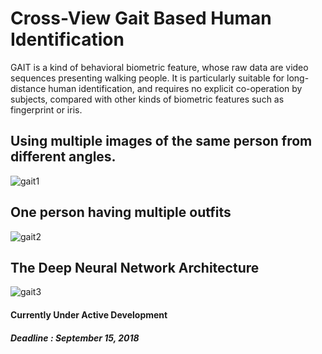 # Cross-View Gait Based Human Identification

GAIT is a kind of behavioral biometric feature, whose raw data are video sequences presenting walking people. It is particularly suitable for long-distance human identification, and requires no explicit co-operation by subjects, compared with other kinds of biometric features such as fingerprint or iris.

## Using multiple images of the same person from different angles.
![gait1](https://i.imgur.com/8QESu5B.png)

## One person having multiple outfits
![gait2](https://i.imgur.com/NUT0kaf.jpg)

## The Deep Neural Network Architecture
![gait3](https://i.imgur.com/4col0vk.png)


#### Currently Under Active Development
##### Deadline : September 15, 2018
